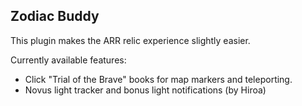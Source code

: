 ## Zodiac Buddy

This plugin makes the ARR relic experience slightly easier.

Currently available features:
 - Click "Trial of the Brave" books for map markers and teleporting.
 - Novus light tracker and bonus light notifications (by Hiroa)
